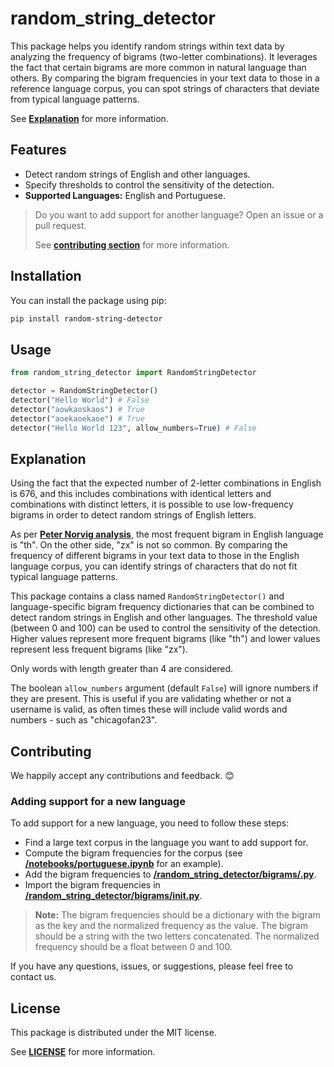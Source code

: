 # random_string_detector

This package helps you identify random strings within text data by analyzing the frequency of bigrams (two-letter combinations). It leverages the fact that certain bigrams are more common in natural language than others. By comparing the bigram frequencies in your text data to those in a reference language corpus, you can spot strings of characters that deviate from typical language patterns.

See [**Explanation**](#explanation) for more information.

## Features

- Detect random strings of English and other languages.
- Specify thresholds to control the sensitivity of the detection.
- **Supported Languages:** English and Portuguese.

> Do you want to add support for another language? Open an issue or a pull request.
> 
> See [**contributing section**](#contributing) for more information.

## Installation

You can install the package using pip:

```bash
pip install random-string-detector
```

## Usage

```python
from random_string_detector import RandomStringDetector

detector = RandomStringDetector()
detector("Hello World") # False
detector("aowkaoskaos") # True
detector("aoekaoekaoe") # True
detector("Hello World 123", allow_numbers=True) # False
```

## Explanation

Using the fact that the expected number of 2-letter combinations in English is 676, and this includes combinations with identical letters and combinations with distinct letters, it is possible to use low-frequency bigrams in order to detect random strings of English letters.

As per [**Peter Norvig analysis**](http://norvig.com/mayzner.html), the most frequent bigram in English language is "th". On the other side, "zx" is not so common. By comparing the frequency of different bigrams in your text data to those in the English language corpus, you can identify strings of characters that do not fit typical language patterns.

This package contains a class named `RandomStringDetector()` and language-specific bigram frequency dictionaries that can be combined to detect random strings in English and other languages. The threshold value (between 0 and 100) can be used to control the sensitivity of the detection. Higher values represent more frequent bigrams (like "th") and lower values represent less frequent bigrams (like "zx").

Only words with length greater than 4 are considered.

The boolean `allow_numbers` argument (default `False`) will ignore numbers if they are present. This is useful if you are validating whether or not a username is valid, as often times these will include valid words and numbers - such as "chicagofan23".

## Contributing

We happily accept any contributions and feedback. 😊

### Adding support for a new language

To add support for a new language, you need to follow these steps:

- Find a large text corpus in the language you want to add support for.
- Compute the bigram frequencies for the corpus (see [**/notebooks/portuguese.ipynb**](/notebooks/portuguese.ipynb) for an example).
- Add the bigram frequencies to [**/random_string_detector/bigrams/<language>.py**](/random_string_detector/bigrams).
- Import the bigram frequencies in [**/random_string_detector/bigrams/__init__.py**](/random_string_detector/bigrams/__init__.py).

> **Note:** The bigram frequencies should be a dictionary with the bigram as the key and the normalized frequency as the value. The bigram should be a string with the two letters concatenated. The normalized frequency should be a float between 0 and 100.

If you have any questions, issues, or suggestions, please feel free to contact us.

## License

This package is distributed under the MIT license.

See [**LICENSE**](LICENSE) for more information.
